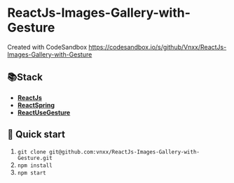 # ReactJs-Images-Gallery-with-Gesture
Created with CodeSandbox
https://codesandbox.io/s/github/Vnxx/ReactJs-Images-Gallery-with-Gesture

## 📚Stack
* [**ReactJs**](https://reactjs.org/)
* [**ReactSpring**](https://www.react-spring.io/)
* [**ReactUseGesture**](https://use-gesture.netlify.app/)

## 🚀 Quick start
1. `git clone git@github.com:vnxx/ReactJs-Images-Gallery-with-Gesture.git`
2. `npm install`
3. `npm start`
